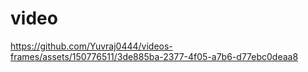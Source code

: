 # video
https://github.com/Yuvraj0444/videos-frames/assets/150776511/3de885ba-2377-4f05-a7b6-d77ebc0deaa8

